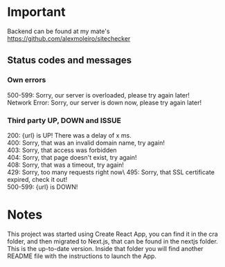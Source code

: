 # Important

Backend can be found at my mate's https://github.com/alexmoleiro/sitechecker

## Status codes and messages
### Own errors

500-599: Sorry, our server is overloaded, please try again later!\
Network Error: Sorry, our server is down now, please try again later!

### Third party UP, DOWN and ISSUE
200: {url} is UP! There was a delay of x ms.\
400: Sorry, that was an invalid domain name, try again!\
403: Sorry, that access was forbidden\
404: Sorry, that page doesn't exist, try again!\
408: Sorry, that was a timeout, try again!\
429: Sorry, too many requests right now\ 
495: Sorry, that SSL certificate expired, check it out!\
500-599: {url} is DOWN!

# Notes
This project was started using Create React App, you can find it in the cra folder, and then migrated to Next.js, that can be found in the nextjs folder. This is the up-to-date version. Inside that folder you will find another README file with the instructions to launch the App.